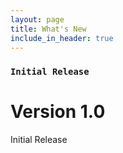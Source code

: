 ```yaml
---
layout: page
title: What's New
include_in_header: true
---
```



### `Initial Release`
# **Version 1.0**
Initial Release
